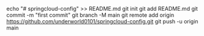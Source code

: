 echo "# springcloud-config" >> README.md
git init
git add README.md
git commit -m "first commit"
git branch -M main
git remote add origin https://github.com/underworld0101/springcloud-config.git
git push -u origin main